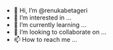 - 👋 Hi, I’m @renukabetageri
- 👀 I’m interested in ...
- 🌱 I’m currently learning ...
- 💞️ I’m looking to collaborate on ...
- 📫 How to reach me ...

<!---
renukabetageri/renukabetageri is a ✨ special ✨ repository because its `README.md` (this file) appears on your GitHub profile.
You can click the Preview link to take a look at your changes.
--->
